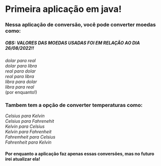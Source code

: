 <h1>Primeira aplicação em java!</h1>

<h3>Nessa aplicação de conversão, você pode converter moedas como:</h3>
<h5>OBS: VALORES DAS MOEDAS USADAS FOI EM RELAÇÃO AO DIA 26/08/2022!!</h5>

<em>dolar para real</em>
<br>
<em>dolar para libra</em>
<br>
<em>real para dolar</em>
<br>
<em>real para libra </em>
<br>
<em>libra para dolar</em>
<br>
<em>libra para real</em>
<br>
(por enquanto!)
<br>

<h3>Tambem tem a  opção de converter temperaturas como:</h3>

<em>Celsius para Kelvin</em>
<br>
<em>Celsius para Fahrenehit</em>
<br>
<em>Kelvin para Celsius</em>
<br>
<em>Kelvin para Fahrenheit </em>
<br>
<em>Fahremheit para Celsius</em>
<br>
<em>Fahrenheit para Kelvin</em>
<br>

<h4> Por enquanto a aplicação faz apenas essas conversões, mas no futuro irei atualizar ela!</h4>




